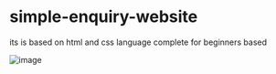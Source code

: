 # simple-enquiry-website
its is based on html and css language complete for beginners based 

![image](https://github.com/anjipunsi/simple-enquiry-website/assets/108992453/b8d551b0-a639-45cf-887d-6d3238b0e92e)
